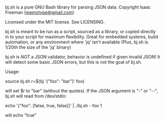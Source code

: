 bj.sh is a pure GNU Bash library for parsing JSON data.
Copyright Isaac Freeman (memotype@gmail.com)

Licensed under the MIT license. See LICENSING.

bj.sh is meant to be run as a script, sourced as a library, or copied directly
in to your script for maximum flexibility. Great for embedded systems, build
automation, or any environment where 'jq' isn't available (Plus, bj.sh is 1/20th
the size of the 'jq' binary)

bj.sh is *NOT* a JSON validator, behavior is undefined if given invalid JSON!
It will detect some basic JSON errors, but this is not the goal of bj.sh.

Usage:

  source bj.sh
  r=$(bj '{"foo": "bar"}' foo)

will set $r to "bar" (without the quotes). If the JSON argument is "-" or "--",
bj.sh will read from /dev/stdin:

  echo '{"foo": [false, true, false]}' | ./bj.sh - foo 1

will echo "true"

